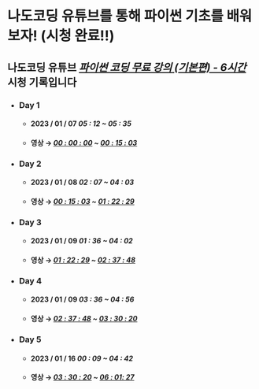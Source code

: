 # 나도코딩 유튜브를 통해 파이썬 기초를 배워보자! (시청 완료!!)

## 나도코딩 유튜브  **_[파이썬 코딩 무료 강의 (기본편) - 6시간](https://youtu.be/kWiCuklohdY)_** 시청 기록입니다

* ### **Day 1**
  * #### 2023 / 01 / 07 _05 : 12 ~ 05 : 35_ 
  * #### 영상 → **_[00 : 00 : 00](https://youtu.be/kWiCuklohdY?t=0) ~ [00 : 15 : 03](https://youtu.be/kWiCuklohdY?t=903)_**

* ### **Day 2**
  * #### 2023 / 01 / 08 _02 : 07 ~ 04 : 03_
  * #### 영상 → **_[00 : 15 : 03](https://youtu.be/kWiCuklohdY?t=903) ~ [01 : 22 : 29](https://youtu.be/kWiCuklohdY?t=4949)_**

* ### **Day 3**
  * #### 2023 / 01 / 09 _01 : 36 ~ 04 : 02_ 
  * #### 영상 → **_[01 : 22 : 29](https://youtu.be/kWiCuklohdY?t=4949) ~ [02 : 37 : 48](https://youtu.be/kWiCuklohdY?t=9468)_**

* ### **Day 4**
  * #### 2023 / 01 / 09 _03 : 36 ~ 04 : 56_ 
  * #### 영상 → **_[02 : 37 : 48](https://youtu.be/kWiCuklohdY?t=9468) ~ [03 : 30 : 20](https://youtu.be/kWiCuklohdY?t=12620)_**

* ### **Day 5**
  * #### 2023 / 01 / 16 _00 : 09 ~ 04 : 42_ 
  * #### 영상 → **_[03 : 30 : 20](https://youtu.be/kWiCuklohdY?t=12620) ~ [06 : 01: 27](https://youtu.be/kWiCuklohdY?t=21687)_**